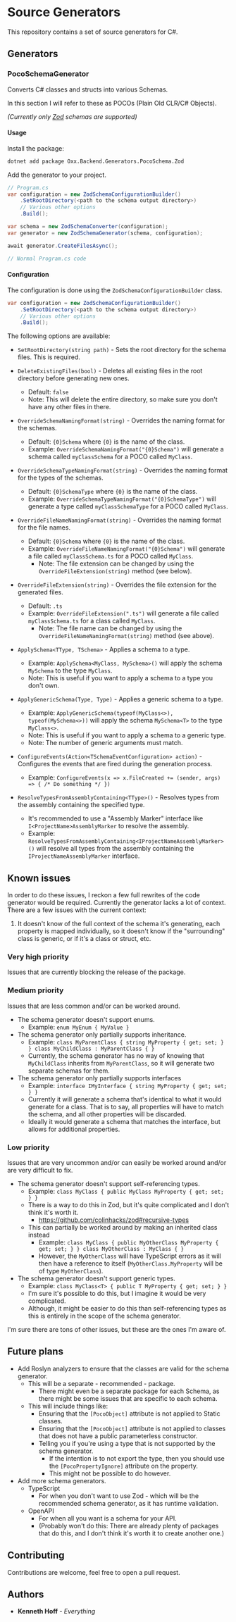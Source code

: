 # Source Generators

This repository contains a set of source generators for C#.

## Generators

### PocoSchemaGenerator

Converts C# classes and structs into various Schemas. 

In this section I will refer to these as POCOs (Plain Old CLR/C# Objects).

_(Currently only [Zod](https://zod.dev/) schemas are supported)_

#### Usage

Install the package:
```bash
dotnet add package Oxx.Backend.Generators.PocoSchema.Zod
```
Add the generator to your project.
```csharp
// Program.cs
var configuration = new ZodSchemaConfigurationBuilder()
	.SetRootDirectory(<path to the schema output directory>)
	// Various other options
	.Build();

var schema = new ZodSchemaConverter(configuration);
var generator = new ZodSchemaGenerator(schema, configuration);

await generator.CreateFilesAsync();

// Normal Program.cs code
```

#### Configuration

The configuration is done using the `ZodSchemaConfigurationBuilder` class.

```csharp
var configuration = new ZodSchemaConfigurationBuilder()
    .SetRootDirectory(<path to the schema output directory>)
    // Various other options
    .Build();
```

The following options are available:
* `SetRootDirectory(string path)` - Sets the root directory for the schema files. This is required.

* `DeleteExistingFiles(bool)` - Deletes all existing files in the root directory before generating new ones.
  * Default: `false` 
  * Note: This will delete the entire directory, so make sure you don't have any other files in there.

* `OverrideSchemaNamingFormat(string)` - Overrides the naming format for the schemas.
  * Default: `{0}Schema` where `{0}` is the name of the class.
  * Example: `OverrideSchemaNamingFormat("{0}Schema")` will generate a schema called `myClassSchema` for a POCO called `MyClass`.

* `OverrideSchemaTypeNamingFormat(string)` - Overrides the naming format for the types of the schemas.
  * Default: `{0}SchemaType` where `{0}` is the name of the class.
  * Example: `OverrideSchemaTypeNamingFormat("{0}SchemaType")` will generate a type called `myClassSchemaType` for a POCO called `MyClass`.

* `OverrideFileNameNamingFormat(string)` - Overrides the naming format for the file names.
  * Default: `{0}Schema` where `{0}` is the name of the class.
  * Example: `OverrideFileNameNamingFormat("{0}Schema")` will generate a file called `myClassSchema.ts` for a POCO called `MyClass`.
    * Note: The file extension can be changed by using the `OverrideFileExtension(string)` method (see below).

* `OverrideFileExtension(string)` - Overrides the file extension for the generated files.
  * Default: `.ts`
  * Example: `OverrideFileExtension(".ts")` will generate a file called `myClassSchema.ts` for a class called `MyClass`.
    * Note: The file name can be changed by using the `OverrideFileNameNamingFormat(string)` method (see above).

* `ApplySchema<TType, TSchema>` - Applies a schema to a type.
  * Example: `ApplySchema<MyClass, MySchema>()` will apply the schema `MySchema` to the type `MyClass`.
  * Note: This is useful if you want to apply a schema to a type you don't own.

* `ApplyGenericSchema(Type, Type)` - Applies a generic schema to a type.
  * Example: `ApplyGenericSchema(typeof(MyClass<>), typeof(MySchema<>))` will apply the schema `MySchema<T>` to the type `MyClass<>`.
  * Note: This is useful if you want to apply a schema to a generic type.
  * Note: The number of generic arguments must match.

* `ConfigureEvents(Action<TSchemaEventConfiguration> action)` - Configures the events that are fired during the generation process.
    * Example: `ConfigureEvents(x => x.FileCreated += (sender, args) => { /* Do something */ })`

* `ResolveTypesFromAssemblyContaining<TType>()` - Resolves types from the assembly containing the specified type.
    * It's recommended to use a "Assembly Marker" interface like `I<ProjectName>AssemblyMarker` to resolve the assembly.
    * Example: `ResolveTypesFromAssemblyContaining<IProjectNameAssemblyMarker>()` will resolve all types from the assembly containing the `IProjectNameAssemblyMarker` interface.

## Known issues

In order to do these issues, I reckon a few full rewrites of the code generator would be required. 
Currently the generator lacks a lot of context. There are a few issues with the current context:
  1. It doesn't know of the full context of the schema it's generating, each property is mapped individually, so it doesn't know if the "surrounding" class is generic, or if it's a class or struct, etc.


### Very high priority

Issues that are currently blocking the release of the package.

### Medium priority

Issues that are less common and/or can be worked around.

* The schema generator doesn't support enums.
    * Example: `enum MyEnum { MyValue }`
* The schema generator only partially supports inheritance.
    * Example: `class MyParentClass { string MyProperty { get; set; } } class MyChildClass : MyParentClass { }`
    * Currently, the schema generator has no way of knowing that `MyChildClass` inherits from `MyParentClass`, so it will generate two separate schemas for
      them.
* The schema generator only partially supports interfaces
    * Example: `interface IMyInterface { string MyProperty { get; set; } }`
    * Currently it will generate a schema that's identical to what it would generate for a class. That is to say, all properties will have to match the schema,
      and all other properties will be discarded.
    * Ideally it would generate a schema that matches the interface, but allows for additional properties.

### Low priority

Issues that are very uncommon and/or can easily be worked around and/or are very difficult to fix.

* The schema generator doesn't support self-referencing types.
    * Example: `class MyClass { public MyClass MyProperty { get; set; } }`
    * There is a way to do this in Zod, but it's quite complicated and I don't think it's worth it.
        * https://github.com/colinhacks/zod#recursive-types
    * This can partially be worked around by making an inherited class instead
        * Example: `class MyClass { public MyOtherClass MyProperty { get; set; } } class MyOtherClass : MyClass { }`
        * However, the `MyOtherClass` will have TypeScript errors as it will then have a reference to itself (`MyOtherClass.MyProperty` will be of
          type `MyOtherClass`).
* The schema generator doesn't support generic types.
    * Example: `class MyClass<T> { public T MyProperty { get; set; } }`
    * I'm sure it's possible to do this, but I imagine it would be very complicated.
    * Although, it might be easier to do this than self-referencing types as this is entirely in the scope of the schema generator.

I'm sure there are tons of other issues, but these are the ones I'm aware of.

## Future plans

* Add Roslyn analyzers to ensure that the classes are valid for the schema generator.
  * This will be a separate - recommended - package.
    * There might even be a separate package for each Schema, as there might be some issues that are specific to each schema.
  * This will include things like:
    * Ensuring that the `[PocoObject]` attribute is not applied to Static classes.
    * Ensuring that the `[PocoObject]` attribute is not applied to classes that does not have a public parameterless constructor.
    * Telling you if you're using a type that is not supported by the schema generator.
      * If the intention is to not export the type, then you should use the `[PocoPropertyIgnore]` attribute on the property.
      * This might not be possible to do however.
* Add more schema generators.
  * TypeScript
    * For when you don't want to use Zod - which will be the recommended schema generator, as it has runtime validation.
  * OpenAPI
    * For when all you want is a schema for your API.
    * (Probably won't do this: There are already plenty of packages that do this, and I don't think it's worth it to create another one.)

## Contributing

Contributions are welcome, feel free to open a pull request.
## Authors

* **Kenneth Hoff** - *Everything*
